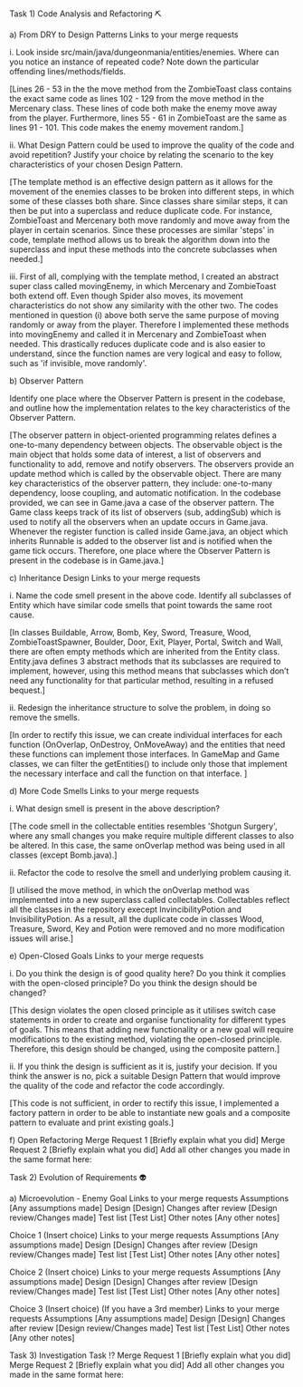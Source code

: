 Task 1) Code Analysis and Refactoring ⛏️

a) From DRY to Design Patterns
Links to your merge requests

i. Look inside src/main/java/dungeonmania/entities/enemies. Where can you notice an instance of repeated code? Note down the particular offending lines/methods/fields.

[Lines 26 - 53 in the the move method from the ZombieToast class contains the exact same code as lines 102 - 129 from the move method in the Mercenary class. These lines of code both make the enemy move away from the player. Furthermore, lines 55 - 61 in ZombieToast are the same as lines 91 - 101. This code makes the enemy movement random.]

ii. What Design Pattern could be used to improve the quality of the code and avoid repetition? Justify your choice by relating the scenario to the key characteristics of your chosen Design Pattern.

[The template method is an effective design pattern as it allows for the movement of the enemies classes to be broken into different steps, in which some of these classes both share. Since classes share similar steps, it can then be put into a superclass and reduce duplicate code. For instance, ZombieToast and Mercenary both move randomly and move away from the player in certain scenarios. Since these processes are similar 'steps' in code, template method allows us to break the algorithm down into the superclass and input these methods into the concrete subclasses when needed.]

iii. First of all, complying with the template method, I created an abstract super class called movingEnemy, in which Mercenary and ZombieToast both extend off. Even though Spider also moves, its movement characteristics do not show any similarity with the other two. The codes mentioned in question (i) above both serve the same purpose of moving randomly or away from the player. Therefore I implemented these methods into movingEnemy and called it in Mercenary and ZombieToast when needed. This drastically reduces duplicate code and is also easier to understand, since the function names are very logical and easy to follow, such as 'if invisible, move randomly'.

b) Observer Pattern

Identify one place where the Observer Pattern is present in the codebase, and outline how the implementation relates to the key characteristics of the Observer Pattern.

[The observer pattern in object-oriented programming relates defines a one-to-many dependency between objects. The observable object is the main object that holds some data of interest, a list of observers and functionality to add, remove and notify observers. The observers provide an update method which is called by the observable object. There are many key characteristics of the observer pattern, they include: one-to-many dependency, loose coupling, and automatic notification. In the codebase provided, we can see in Game.java a case of the observer pattern. The Game class keeps track of its list of observers (sub, addingSub) which is used to notify all the observers when an update occurs in Game.java. Whenever the register function is called inside Game.java, an object which inherits Runnable is added to the observer list and is notified when the game tick occurs. Therefore, one place where the Observer Pattern is present in the codebase is in Game.java.]

c) Inheritance Design
Links to your merge requests

i. Name the code smell present in the above code. Identify all subclasses of Entity which have similar code smells that point towards the same root cause.

[In classes Buildable, Arrow, Bomb, Key, Sword, Treasure, Wood, ZombieToastSpawner, Boulder, Door, Exit, Player, Portal, Switch and Wall, there are often empty methods which are inherited from the Entity class. Entity.java defines 3 abstract methods that its subclasses are required to implement, however, using this method means that subclasses which don’t need any functionality for that particular method, resulting in a refused bequest.]

ii. Redesign the inheritance structure to solve the problem, in doing so remove the smells.

[In order to rectify this issue, we can create individual interfaces for each function (OnOverlap, OnDestroy, OnMoveAway) and the entities that need these functions can implement those interfaces. In GameMap and Game classes, we can filter the getEntities() to include only those that implement the necessary interface and call the function on that interface. ]

d) More Code Smells
Links to your merge requests

i. What design smell is present in the above description?

[The code smell in the collectable entities resembles 'Shotgun Surgery', where any small changes you make require multiple different classes to also be altered. In this case, the same onOverlap method was being used in all classes (except Bomb.java).]

ii. Refactor the code to resolve the smell and underlying problem causing it.

[I utilised the move method, in which the onOverlap method was implemented into a new superclass called collectables. Collectables reflect all the classes in the repository execept InvincibilityPotion and InvisibilityPotion. As a result, all the duplicate code in classes Wood, Treasure, Sword, Key and Potion were removed and no more modification issues will arise.]

e) Open-Closed Goals
Links to your merge requests

i. Do you think the design is of good quality here? Do you think it complies with the open-closed principle? Do you think the design should be changed?

[This design violates the open closed principle as it utilises switch case statements in order to create and organise functionality for different types of goals. This means that adding new functionality or a new goal will require modifications to the existing method, violating the open-closed principle. Therefore, this design should be changed, using the composite pattern.]

ii. If you think the design is sufficient as it is, justify your decision. If you think the answer is no, pick a suitable Design Pattern that would improve the quality of the code and refactor the code accordingly.

[This code is not sufficient, in order to rectify this issue, I implemented a factory pattern in order to be able to instantiate new goals and a composite pattern to evaluate and print existing goals.]

f) Open Refactoring
Merge Request 1
[Briefly explain what you did]
Merge Request 2
[Briefly explain what you did]
Add all other changes you made in the same format here:

Task 2) Evolution of Requirements 👽


a) Microevolution - Enemy Goal
Links to your merge requests
Assumptions
[Any assumptions made]
Design
[Design]
Changes after review
[Design review/Changes made]
Test list
[Test List]
Other notes
[Any other notes]

Choice 1 (Insert choice)
Links to your merge requests
Assumptions
[Any assumptions made]
Design
[Design]
Changes after review
[Design review/Changes made]
Test list
[Test List]
Other notes
[Any other notes]

Choice 2 (Insert choice)
Links to your merge requests
Assumptions
[Any assumptions made]
Design
[Design]
Changes after review
[Design review/Changes made]
Test list
[Test List]
Other notes
[Any other notes]

Choice 3 (Insert choice) (If you have a 3rd member)
Links to your merge requests
Assumptions
[Any assumptions made]
Design
[Design]
Changes after review
[Design review/Changes made]
Test list
[Test List]
Other notes
[Any other notes]

Task 3) Investigation Task ⁉️
Merge Request 1
[Briefly explain what you did]
Merge Request 2
[Briefly explain what you did]
Add all other changes you made in the same format here: